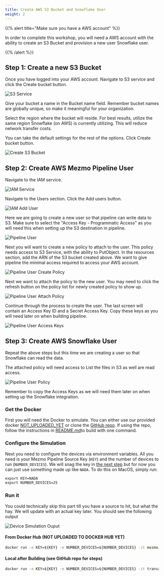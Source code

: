 ```yaml
---
title: Create AWS S3 Bucket and Snowflake User
weight: 2
---
```


{{% alert title="Make sure you have a AWS account" %}}

In order to complete this workshop, you will need a AWS account with the ability to create an S3 Bucket and provision a new user Snowflake user.

{{% /alert %}}

## Step 1: Create a new S3 Bucket

Once you have logged into your AWS account.  Navigate to S3 service and click the Create bucket button.

![S3 Service](../images/s3_service.png)

Give your bucket a name in the Bucket name field.  Remember bucket names are globally unique, so make it meaningful for your organization.  

Select the region where the bucket will reside.  For best results, utilize the same region Snowflake (on AWS) is currently utilizing.  This will reduce network transfer costs.

You can take the default settings for the rest of the options.  Click Create bucket button.

![Create S3 Bucket](../images/s3_create_bucket.png)

## Step 2: Create AWS Mezmo Pipeline User

Navigate to the IAM service.

![IAM Service](../images/iam_service.png)

Navigate to the Users section.  Click the Add users button.

![IAM Add User](../images/iam_add_user.png)

Here we are going to create a new user so that pipeline can write data to S3.  Make sure to select the "Access Key - Programmatic Access" as you will need this when setting up the S3 destination in pipeline. 

![Pipeline User](../images/pipeline_user_step_1.png)

Next you will want to create a new policy to attach to the user.  This policy needs access to S3 Service, with the ability to PutObject.  In the resources section, add the ARN of the S3 bucket created above.  We want to give pipeline the minimal access required to access your AWS account.

![Pipeline User Create Policy](../images/pipeline_user_step_2.png)

Next we want to attach the policy to the new user.  You may need to click the refresh button on the policy list for newly created policy to show up.

![Pipeline User Attach Policy](../images/pipeline_user_attach_policy.png)

Continue through the process to create the user.  The last screen will contain an Access Key ID and a Secret Access Key.  Copy these keys as you will need later on when building pipeline.

![Pipeline User Access Keys](../images/pipeline_user_aws_keys.png)


## Step 3: Create AWS Snowflake User

Repeat the above steps but this time we are creating a user so that Snowflake can read the data.

The attached policy will need access to List the files in S3 as well are read access.

![Pipeline User Policy](../images/snowflake_user_policy.png)

Remember to copy the Access Keys as we will need them later on when setting up the Snowflake integration.






### Get the Docker
First you will need the Docker to simulate.  You can either use our provided docker [NOT_UPLOADED_YET](#) or clone the [GitHub repo](https://github.com/answerbook/financialTransactionDeviceSim).  If using the repo, follow the instructions in [README.md](https://github.com/answerbook/financialTransactionDeviceSim/README.md)to build with one command.

### Configure the Simulation
Next you need to configure the devices via environment variables.  All you need is your Mezmo Pipeline Source Key (`KEY`) and the number of devices to run (`NUMBER_DEVICES`).  We will snag the key in [the next step](/content/en/transaction-to-s3/docs/sources.md) but for now you can just use something made up like `NADA`.  To do this on MacOS, simply run:

```cmd
export KEY=NADA
export NUMBER_DEVICES=25
```

### Run it
You could technically skip this part till you have a source to hit, but what the hay.  We will update with an actual key later.  You should see the following output

![Device Simulation Ouput](../images/device_simulation_output.png)

#### From Docker Hub (NOT UPLOADED TO DOCKER HUB YET)
```cmd
docker run -e KEY=${KEY} -e NUMBER_DEVICES=${NUMBER_DEVICES} -it mezmo/transaction-device-sim
```

#### Local after Building (see GitHub repo for steps)
```cmd
docker run -e KEY=${KEY} -e NUMBER_DEVICES=${NUMBER_DEVICES} -it transaction-device-sim
```

